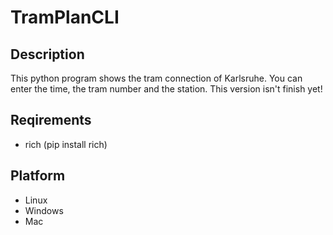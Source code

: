 # TramPlanCLI

## Description
This python program shows the tram connection of Karlsruhe.
You can enter the time, the tram number and the station.
This version isn't finish yet!

## Reqirements
- rich (pip install rich)

## Platform
- Linux
- Windows
- Mac
